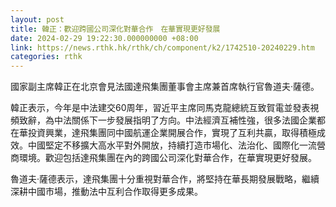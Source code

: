```yaml
---
layout: post
title: 韓正：歡迎跨國公司深化對華合作　在華實現更好發展
date: 2024-02-29 19:22:30.000000000 +08:00
link: https://news.rthk.hk/rthk/ch/component/k2/1742510-20240229.htm
categories: rthk
---
```


國家副主席韓正在北京會見法國達飛集團董事會主席兼首席執行官魯道夫·薩德。

韓正表示，今年是中法建交60周年，習近平主席同馬克龍總統互致賀電並發表視頻致辭，為中法關係下一步發展指明了方向。中法經濟互補性強，很多法國企業都在華投資興業，達飛集團同中國航運企業開展合作，實現了互利共贏，取得積極成效。中國堅定不移擴大高水平對外開放，持續打造市場化、法治化、國際化一流營商環境。歡迎包括達飛集團在內的跨國公司深化對華合作，在華實現更好發展。

魯道夫·薩德表示，達飛集團十分重視對華合作，將堅持在華長期發展戰略，繼續深耕中國市場，推動法中互利合作取得更多成果。

